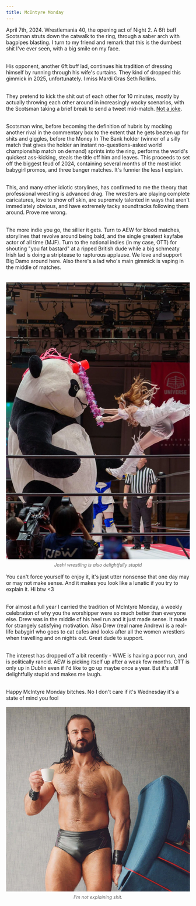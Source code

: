 ```yaml
---
title: McIntyre Monday
---
```


<div>
<p>
April 7th, 2024. Wrestlemania 40, the opening act of Night 2. A 6ft buff Scotsman struts down the catwalk to the ring, through a saber arch with bagpipes blasting. I turn to my friend and remark that this is the dumbest shit I've ever seen, with a big smile on my face.<br><br>

His opponent, another 6ft buff lad, continues his tradition of dressing himself by running through his wife's curtains. They kind of dropped this gimmick in 2025, unfortunately. I miss Mardi Gras Seth Rollins.<br><br>

They pretend to kick the shit out of each other for 10 minutes, mostly by actually throwing each other around in increasingly wacky scenarios, with the Scotsman taking a brief break to send a tweet mid-match. <a href="https://x.com/dmcintyrewwe/status/1777114915678937236">Not a joke</a>.<br><br>

Scotsman wins, before becoming the definition of hubris by mocking another rival in the commentary box to the extent that he gets beaten up for shits and giggles, before the Money In The Bank holder (winner of a silly match that gives the holder an instant no-questions-asked world championship match on demand) sprints into the ring, performs the world's quickest ass-kicking, steals the title off him and leaves. This proceeds to set off the biggest feud of 2024, containing several months of the most idiot babygirl promos, and three banger matches. It's funnier the less I explain.<br><br>

This, and many other idiotic storylines, has confirmed to me the theory that professional wrestling is advanced drag. The wrestlers are playing complete caricatures, love to show off skin, are supremely talented in ways that aren't immediately obvious, and have extremely tacky soundtracks following them around. Prove me wrong.<br><br>

The more indie you go, the sillier it gets. Turn to AEW for blood matches, storylines that revolve around being bald, and the single greatest kayfabe actor of all time (MJF). Turn to the national indies (in my case, OTT) for shouting "you fat bastard" at a ripped British dude while a big schmeaty Irish lad is doing a striptease to rapturous applause. We love and support Big Damo around here. Also there's a lad who's main gimmick is vaping in the middle of matches.<br><br>

<figure style="margin: 1rem auto; text-align: center;">
<img src="/assets/images/blog/joshi-1.png" style="max-width: 100%; height: auto; display: block;">
<figcaption style="font-size: 0.9em; color: #666; margin-top: 0.5rem; font-style: italic;">Joshi wrestling is also delightfully stupid</figcaption>
</figure>

You can't force yourself to enjoy it, it's just utter nonsense that one day may or may not make sense. And it makes you look like a lunatic if you try to explain it. Hi btw <3 <br><br>

For almost a full year I carried the tradition of McIntyre Monday, a weekly celebration of why you the worshipper were so much better than everyone else. Drew was in the middle of his heel run and it just made sense. It made for strangely satisfying motivation. Also Drew (real name Andrew) is a real-life babygirl who goes to cat cafes and looks after all the women wrestlers when travelling and on nights out. Great dude to support.<br><br>

The interest has dropped off a bit recently - WWE is having a poor run, and is politically rancid. AEW is picking itself up after a weak few months. OTT is only up in Dublin even if I'd like to go up maybe once a year. But it's still delightfully stupid and makes me laugh.<br><br>

Happy McIntyre Monday bitches. No I don't care if it's Wednesday it's a state of mind you fool

<figure style="margin: 1rem auto; text-align: center;">
<img src="/assets/images/blog/drew-1.jpg" style="max-width: 100%; height: auto; display: block;">
<figcaption style="font-size: 0.9em; color: #666; margin-top: 0.5rem; font-style: italic;">I'm not explaining shit.</figcaption>
</figure>


</p>
<script defer src="https://comments.oakreef.ie/comentario.js"></script>
<comentario-comments></comentario-comments>
</div>